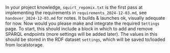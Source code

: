 In your project knowledge, `squirt_repomix.txt` is the first pass at implementing the requirements in `requirements_2024-12-03.md`, see `handover_2024-12-03.md` for notes. It builds & launches ok, visually adequate for now. Now would you please make and integrate the required `Settings` page. To start, this should include a block in which to add and remove SPARQL endpoints (more settings will be added later). The values in this should be stored in the RDF dataset `settings`, which will be saved to/loaded from localstorage.
